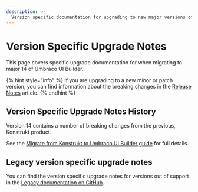 ```yaml
---
description: >-
  Version specific documentation for upgrading to new major versions of Umbraco UI Builder.
---
```


# Version Specific Upgrade Notes

This page covers specific upgrade documentation for when migrating to major 14 of Umbraco UI Builder.

{% hint style="info" %}
If you are upgrading to a new minor or patch version, you can find information about the breaking changes in the [Release Notes](../release-notes.md) article.
{% endhint %}

## Version Specific Upgrade Notes History

Version 14 contains a number of breaking changes from the previous, Konstrukt product.

See the [Migrate from Konstrukt to Umbraco UI Builder guide](./migrating-from-konstrukt-to-umbraco-ui-builder.md) for full details.

## Legacy version specific upgrade notes

You can find the version specific upgrade notes for versions out of support in the [Legacy documentation on GitHub](https://github.com/umbraco/UmbracoDocs/tree/umbraco-eol-versions).&#x20;

